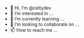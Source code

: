 - 👋 Hi, I’m @celtydev
- 👀 I’m interested in ...
- 🌱 I’m currently learning ...
- 💞️ I’m looking to collaborate on ...
- 📫 How to reach me ...

<!---
celtydev/celtydev is a ✨ special ✨ repository because its `README.md` (this file) appears on your GitHub profile.
You can click the Preview link to take a look at your changes.
--->
